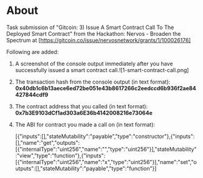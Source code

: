 # About

Task submission of "Gitcoin: 3) Issue A Smart Contract Call To The Deployed Smart Contract" from the Hackathon: Nervos - Broaden the Spectrum at [https://gitcoin.co/issue/nervosnetwork/grants/1/100026176]

Following are added:

1. A screenshot of the console output immediately after you have successfully issued a smart contract call.![1-smart-contract-call.png]
2. The transaction hash from the console output (in text format):
   **0x40db1c6b13aece6ed72be051e43b8617266c2eedccd6b936f2ae84427844cdf9**

3. The contract address that you called (in text format):
   **0x7b3E9103dCf1ad303a6E36b4142008216e73064e**
4. The ABI for contract you made a call on (in text format):

   [{"inputs":[],"stateMutability":"payable","type":"constructor"},{"inputs":[],"name":"get","outputs":[{"internalType":"uint256","name":"","type":"uint256"}],"stateMutability":"view","type":"function"},{"inputs":[{"internalType":"uint256","name":"x","type":"uint256"}],"name":"set","outputs":[],"stateMutability":"payable","type":"function"}]

